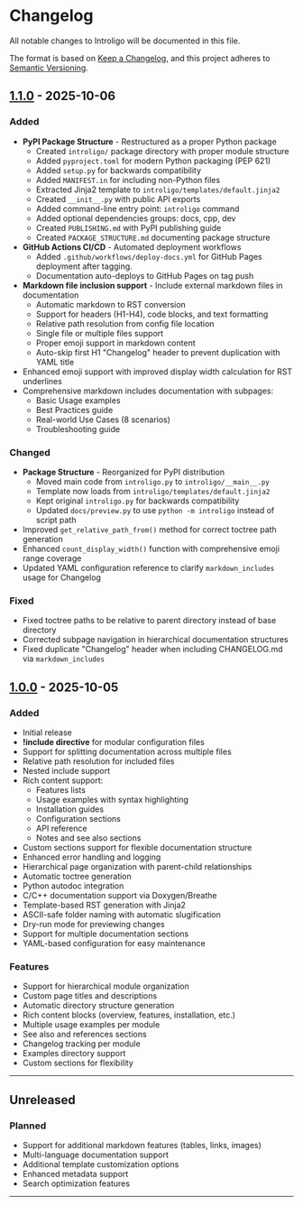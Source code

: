 # Changelog

All notable changes to Introligo will be documented in this file.

The format is based on [Keep a Changelog](https://keepachangelog.com/en/1.0.0/),
and this project adheres to [Semantic Versioning](https://semver.org/spec/v2.0.0.html).

## [1.1.0] - 2025-10-06

### Added
- **PyPI Package Structure** - Restructured as a proper Python package
  - Created `introligo/` package directory with proper module structure
  - Added `pyproject.toml` for modern Python packaging (PEP 621)
  - Added `setup.py` for backwards compatibility
  - Added `MANIFEST.in` for including non-Python files
  - Extracted Jinja2 template to `introligo/templates/default.jinja2`
  - Created `__init__.py` with public API exports
  - Added command-line entry point: `introligo` command
  - Added optional dependencies groups: docs, cpp, dev
  - Created `PUBLISHING.md` with PyPI publishing guide
  - Created `PACKAGE_STRUCTURE.md` documenting package structure
- **GitHub Actions CI/CD** - Automated deployment workflows
  - Added `.github/workflows/deploy-docs.yml` for GitHub Pages deployment after tagging.
  - Documentation auto-deploys to GitHub Pages on tag push
- **Markdown file inclusion support** - Include external markdown files in documentation
  - Automatic markdown to RST conversion
  - Support for headers (H1-H4), code blocks, and text formatting
  - Relative path resolution from config file location
  - Single file or multiple files support
  - Proper emoji support in markdown content
  - Auto-skip first H1 "Changelog" header to prevent duplication with YAML title
- Enhanced emoji support with improved display width calculation for RST underlines
- Comprehensive markdown includes documentation with subpages:
  - Basic Usage examples
  - Best Practices guide
  - Real-world Use Cases (8 scenarios)
  - Troubleshooting guide

### Changed
- **Package Structure** - Reorganized for PyPI distribution
  - Moved main code from `introligo.py` to `introligo/__main__.py`
  - Template now loads from `introligo/templates/default.jinja2`
  - Kept original `introligo.py` for backwards compatibility
  - Updated `docs/preview.py` to use `python -m introligo` instead of script path
- Improved `get_relative_path_from()` method for correct toctree path generation
- Enhanced `count_display_width()` function with comprehensive emoji range coverage
- Updated YAML configuration reference to clarify `markdown_includes` usage for Changelog

### Fixed
- Fixed toctree paths to be relative to parent directory instead of base directory
- Corrected subpage navigation in hierarchical documentation structures
- Fixed duplicate "Changelog" header when including CHANGELOG.md via `markdown_includes`

## [1.0.0] - 2025-10-05

### Added
- Initial release
- **!include directive** for modular configuration files
- Support for splitting documentation across multiple files
- Relative path resolution for included files
- Nested include support
- Rich content support:
  - Features lists
  - Usage examples with syntax highlighting
  - Installation guides
  - Configuration sections
  - API reference
  - Notes and see also sections
- Custom sections support for flexible documentation structure
- Enhanced error handling and logging
- Hierarchical page organization with parent-child relationships
- Automatic toctree generation
- Python autodoc integration
- C/C++ documentation support via Doxygen/Breathe
- Template-based RST generation with Jinja2
- ASCII-safe folder naming with automatic slugification
- Dry-run mode for previewing changes
- Support for multiple documentation sections
- YAML-based configuration for easy maintenance

### Features
- Support for hierarchical module organization
- Custom page titles and descriptions
- Automatic directory structure generation
- Rich content blocks (overview, features, installation, etc.)
- Multiple usage examples per module
- See also and references sections
- Changelog tracking per module
- Examples directory support
- Custom sections for flexibility

---

## Unreleased

### Planned
- Support for additional markdown features (tables, links, images)
- Multi-language documentation support
- Additional template customization options
- Enhanced metadata support
- Search optimization features

---

[1.1.0]: https://github.com/JakubBrzezo/introligo/compare/v1.0.0...v1.1.0
[1.0.0]: https://github.com/JakubBrzezo/introligo/releases/tag/v1.0.0
